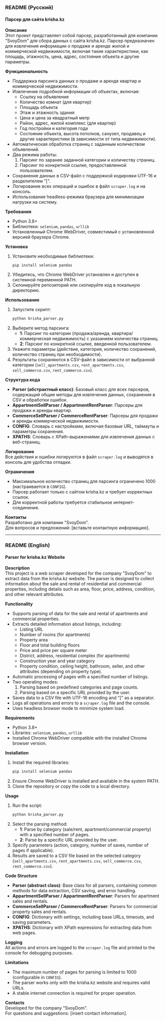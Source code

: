 ### README (Русский)

#### Парсер для сайта krisha.kz

**Описание**  
Этот проект представляет собой парсер, разработанный для компании "SvoyDom" для сбора данных с сайта krisha.kz. Парсер предназначен для извлечения информации о продаже и аренде жилой и коммерческой недвижимости, включая такие характеристики, как площадь, этажность, цена, адрес, состояние объекта и другие параметры.

**Функциональность**  
- Поддержка парсинга данных о продаже и аренде квартир и коммерческой недвижимости.  
- Извлечение подробной информации об объектах, включая:  
  - Ссылку на объявление  
  - Количество комнат (для квартир)  
  - Площадь объекта  
  - Этаж и этажность здания  
  - Цена и цена за квадратный метр  
  - Район, адрес, жилой комплекс (для квартир)  
  - Год постройки и категория года  
  - Состояние объекта, высота потолков, санузел, продавец и другие характеристики (в зависимости от типа недвижимости).  
- Автоматическая обработка страниц с заданным количеством объявлений.  
- Два режима работы:  
  1. Парсинг по заранее заданной категории и количеству страниц.  
  2. Парсинг по конкретной ссылке, предоставленной пользователем.  
- Сохранение данных в CSV-файл с поддержкой кодировки UTF-16 и разделителем "[".  
- Логирование всех операций и ошибок в файл `scraper.log` и на консоль.  
- Использование headless-режима браузера для минимизации нагрузки на систему.

**Требования**  
- Python 3.8+  
- Библиотеки: `selenium`, `pandas`, `urllib`  
- Установленный Chrome WebDriver, совместимый с установленной версией браузера Chrome.  

**Установка**  
1. Установите необходимые библиотеки:  
   ```bash:disable-run
   pip install selenium pandas
   ```
2. Убедитесь, что Chrome WebDriver установлен и доступен в системной переменной PATH.  
3. Склонируйте репозиторий или скопируйте код в локальную директорию.  

**Использование**  
1. Запустите скрипт:  
   ```bash
   python krisha_parser.py
   ```
2. Выберите метод парсинга:  
   - **1**: Парсинг по категории (продажа/аренда, квартира/коммерческая недвижимость) с указанием количества страниц.  
   - **2**: Парсинг по конкретной ссылке, введенной пользователем.  
3. Укажите параметры (действие, категория, количество сохранений, количество страниц при необходимости).  
4. Результаты сохраняются в CSV-файл в зависимости от выбранной категории (`sell_apartments.csv`, `rent_apartments.csv`, `sell_commerce.csv`, `rent_commerce.csv`).  

**Структура кода**  
- **Parser (абстрактный класс)**: Базовый класс для всех парсеров, содержащий общие методы для извлечения данных, сохранения в CSV и обработки ошибок.  
- **AppartmentSellParser / AppartmentRentParser**: Парсеры для продажи и аренды квартир.  
- **CommerceSellParser / CommerceRentParser**: Парсеры для продажи и аренды коммерческой недвижимости.  
- **CONFIG**: Словарь с настройками, включая базовые URL, таймауты и параметры сохранения.  
- **XPATHS**: Словарь с XPath-выражениями для извлечения данных с веб-страниц.  

**Логирование**  
Все действия и ошибки логируются в файл `scraper.log` и выводятся в консоль для удобства отладки.  

**Ограничения**  
- Максимальное количество страниц для парсинга ограничено 1000 (настраивается в `CONFIG`).  
- Парсер работает только с сайтом krisha.kz и требует корректных ссылок.  
- Для корректной работы требуется стабильное интернет-соединение.  

**Контакты**  
Разработано для компании "SvoyDom".  
Для вопросов и предложений: [вставьте контактную информацию].  

---

### README (English)

#### Parser for krisha.kz Website

**Description**  
This project is a web scraper developed for the company "SvoyDom" to extract data from the krisha.kz website. The parser is designed to collect information about the sale and rental of residential and commercial properties, including details such as area, floor, price, address, condition, and other relevant attributes.

**Functionality**  
- Supports parsing of data for the sale and rental of apartments and commercial properties.  
- Extracts detailed information about listings, including:  
  - Listing URL  
  - Number of rooms (for apartments)  
  - Property area  
  - Floor and total building floors  
  - Price and price per square meter  
  - District, address, residential complex (for apartments)  
  - Construction year and year category  
  - Property condition, ceiling height, bathroom, seller, and other attributes (depending on property type).  
- Automatic processing of pages with a specified number of listings.  
- Two operating modes:  
  1. Parsing based on predefined categories and page counts.  
  2. Parsing based on a specific URL provided by the user.  
- Saves data to a CSV file with UTF-16 encoding and "[" as a separator.  
- Logs all operations and errors to a `scraper.log` file and the console.  
- Uses headless browser mode to minimize system load.  

**Requirements**  
- Python 3.8+  
- Libraries: `selenium`, `pandas`, `urllib`  
- Installed Chrome WebDriver compatible with the installed Chrome browser version.  

**Installation**  
1. Install the required libraries:  
   ```bash
   pip install selenium pandas
   ```
2. Ensure Chrome WebDriver is installed and available in the system PATH.  
3. Clone the repository or copy the code to a local directory.  

**Usage**  
1. Run the script:  
   ```bash
   python krisha_parser.py
   ```
2. Select the parsing method:  
   - **1**: Parse by category (sale/rent, apartment/commercial property) with a specified number of pages.  
   - **2**: Parse by a specific URL provided by the user.  
3. Specify parameters (action, category, number of saves, number of pages if applicable).  
4. Results are saved to a CSV file based on the selected category (`sell_apartments.csv`, `rent_apartments.csv`, `sell_commerce.csv`, `rent_commerce.csv`).  

**Code Structure**  
- **Parser (abstract class)**: Base class for all parsers, containing common methods for data extraction, CSV saving, and error handling.  
- **AppartmentSellParser / AppartmentRentParser**: Parsers for apartment sales and rentals.  
- **CommerceSellParser / CommerceRentParser**: Parsers for commercial property sales and rentals.  
- **CONFIG**: Dictionary with settings, including base URLs, timeouts, and saving parameters.  
- **XPATHS**: Dictionary with XPath expressions for extracting data from web pages.  

**Logging**  
All actions and errors are logged to the `scraper.log` file and printed to the console for debugging purposes.  

**Limitations**  
- The maximum number of pages for parsing is limited to 1000 (configurable in `CONFIG`).  
- The parser works only with the krisha.kz website and requires valid URLs.  
- A stable internet connection is required for proper operation.  

**Contacts**  
Developed for the company "SvoyDom".  
For questions and suggestions: [insert contact information].  
